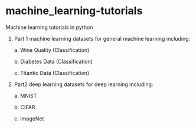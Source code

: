 # machine_learning-tutorials
Machine learning tutorials in python

1. Part 1 machine learning 
datasets for general machine learning including:

   a. Wine Quality (Classification)
   
   b. Diabetes Data (Classification)
   
   c. Titantic Data (Classification)

   
2. Part2 deep learning
datasets for deep learning including:

   a. MNIST
   
   b. CIFAR
   
   c. ImageNet
    
    
